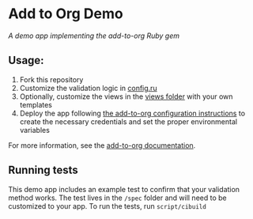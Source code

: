 # Add to Org Demo

*A demo app implementing the add-to-org Ruby gem*

## Usage:

1. Fork this repository
2. Customize the validation logic in [config.ru](config.ru)
3. Optionally, customize the views in the [views folder](views) with your own templates
4. Deploy the app following [the add-to-org configuration instructions](https://github.com/benbalter/add-to-org#setup) to create the necessary credentials and set the proper environmental variables

For more information, see the [add-to-org documentation](https://github.com/benbalter/add-to-org).

## Running tests

This demo app includes an example test to confirm that your validation method works. The test lives in the `/spec` folder and will need to be customized to your app. To run the tests, run `script/cibuild` 

